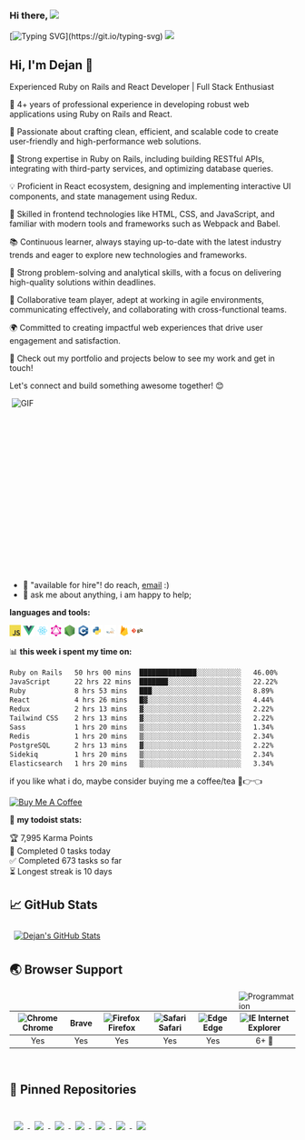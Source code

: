 ### Hi there, <img src="https://media.giphy.com/media/hvRJCLFzcasrR4ia7z/giphy.gif" width="25px">
[![Typing SVG](https://readme-typing-svg.herokuapp.com?color=%23dc143c&lines=Add+one+star+quikly.Thank+You!)](https://git.io/typing-svg)
![](https://visitor-badge.glitch.me/badge?page_id=DeVuDeveloper.DeVuDeveloper)
## Hi, I'm Dejan 👋 

Experienced Ruby on Rails and React Developer | Full Stack Enthusiast

🚀 4+ years of professional experience in developing robust web applications using Ruby on Rails and React.

🌟 Passionate about crafting clean, efficient, and scalable code to create user-friendly and high-performance web solutions.

💼 Strong expertise in Ruby on Rails, including building RESTful APIs, integrating with third-party services, and optimizing database queries.

💡 Proficient in React ecosystem, designing and implementing interactive UI components, and state management using Redux.

🔧 Skilled in frontend technologies like HTML, CSS, and JavaScript, and familiar with modern tools and frameworks such as Webpack and Babel.

📚 Continuous learner, always staying up-to-date with the latest industry trends and eager to explore new technologies and frameworks.

💪 Strong problem-solving and analytical skills, with a focus on delivering high-quality solutions within deadlines.

🤝 Collaborative team player, adept at working in agile environments, communicating effectively, and collaborating with cross-functional teams.

🌍 Committed to creating impactful web experiences that drive user engagement and satisfaction.

🔗 Check out my portfolio and projects below to see my work and get in touch!

Let's connect and build something awesome together! 😊





  <img align="right" alt="GIF" src="https://github.com/abhisheknaiidu/abhisheknaiidu/blob/master/code.gif?raw=true" width="500" height="320" />
  
- 💼 "available for hire"! do reach, [email](mailto:dejanvu.developer@@gmail.com) :)
- 💬 ask me about anything, i am happy to help;

**languages and tools:**  

<code><img height="20" src="https://raw.githubusercontent.com/github/explore/80688e429a7d4ef2fca1e82350fe8e3517d3494d/topics/javascript/javascript.png"></code>
<code><img height="20" src="https://raw.githubusercontent.com/github/explore/80688e429a7d4ef2fca1e82350fe8e3517d3494d/topics/vue/vue.png"></code>
<code><img height="20" src="https://raw.githubusercontent.com/github/explore/80688e429a7d4ef2fca1e82350fe8e3517d3494d/topics/react/react.png"></code>
<code><img height="20" src="https://raw.githubusercontent.com/github/explore/5c058a388828bb5fde0bcafd4bc867b5bb3f26f3/topics/graphql/graphql.png"></code>
<code><img height="20" src="https://raw.githubusercontent.com/github/explore/80688e429a7d4ef2fca1e82350fe8e3517d3494d/topics/nodejs/nodejs.png"></code>
<code><img height="20" src="https://raw.githubusercontent.com/github/explore/80688e429a7d4ef2fca1e82350fe8e3517d3494d/topics/cpp/cpp.png"></code>
<code><img height="20" src="https://raw.githubusercontent.com/github/explore/80688e429a7d4ef2fca1e82350fe8e3517d3494d/topics/python/python.png"></code>
<code><img height="20" src="https://raw.githubusercontent.com/github/explore/80688e429a7d4ef2fca1e82350fe8e3517d3494d/topics/mysql/mysql.png"></code>
<code><img height="20" src="https://raw.githubusercontent.com/github/explore/80688e429a7d4ef2fca1e82350fe8e3517d3494d/topics/firebase/firebase.png"></code>
<code><img height="20" src="https://raw.githubusercontent.com/github/explore/80688e429a7d4ef2fca1e82350fe8e3517d3494d/topics/git/git.png"></code>

📊 **this week i spent my time on:**
<!--START_SECTION:waka-->
```text
Ruby on Rails   50 hrs 00 mins  ██████████████░░░░░░░░░░░   46.00%
JavaScript      22 hrs 22 mins  ███████░░░░░░░░░░░░░░░░░░   22.22%
Ruby            8 hrs 53 mins   ███░░░░░░░░░░░░░░░░░░░░░░   8.89%
React           4 hrs 26 mins   █▓░░░░░░░░░░░░░░░░░░░░░░░   4.44%
Redux           2 hrs 13 mins   ▓░░░░░░░░░░░░░░░░░░░░░░░░   2.22%
Tailwind CSS    2 hrs 13 mins   ▓░░░░░░░░░░░░░░░░░░░░░░░░   2.22%
Sass            1 hrs 20 mins   ▒░░░░░░░░░░░░░░░░░░░░░░░░   1.34%
Redis           1 hrs 20 mins   ▒░░░░░░░░░░░░░░░░░░░░░░░░   2.34%
PostgreSQL      2 hrs 13 mins   ▓░░░░░░░░░░░░░░░░░░░░░░░░   2.22%
Sidekiq         1 hrs 20 mins   ▒░░░░░░░░░░░░░░░░░░░░░░░░   2.34%
Elasticsearch   1 hrs 20 mins   ▒░░░░░░░░░░░░░░░░░░░░░░░░   3.34%
```
<!--END_SECTION:waka-->



if you like what i do, maybe consider buying me a coffee/tea 🥺👉👈

<a href="https://www.buymeacoffee.com/drvu47K" target="_blank"><img src="https://cdn.buymeacoffee.com/buttons/v2/default-red.png" alt="Buy Me A Coffee" width="150" ></a>

🚧 **my todoist stats:**
<!-- TODO-IST:START -->
🏆  7,995 Karma Points           
🌸  Completed 0 tasks today           
✅  Completed 673 tasks so far           
⏳  Longest streak is 10 days
<!-- TODO-IST:END -->

## &#x1f4c8; GitHub Stats

<a href="https://github.com/DeVuDeveloper">
  <img align="center" style="margin:0.5rem" src="https://github-readme-stats.vercel.app/api?username=DeVuDeveloper&show_icons=true&line_height=27&count_private=true&title_color=ffffff&text_color=c9cacc&icon_color=4AB097&bg_color=1A2B34" alt="Dejan's GitHub Stats" />
</a>

## 🌏 Browser Support

<img align="right" src="https://i.giphy.com/media/26ufdipQqU2lhNA4g/giphy.webp" alt="Programmation" width="100" />

| <img src="https://user-images.githubusercontent.com/1215767/34348387-a2e64588-ea4d-11e7-8267-a43365103afe.png" alt="Chrome" width="16px" height="16px" /> Chrome | Brave | <img src="https://user-images.githubusercontent.com/1215767/34348383-9e7ed492-ea4d-11e7-910c-03b39d52f496.png" alt="Firefox" width="16px" height="16px" /> Firefox | <img src="https://user-images.githubusercontent.com/1215767/34348394-a981f892-ea4d-11e7-9156-d128d58386b9.png" alt="Safari" width="16px" height="16px" /> Safari | <img src="https://user-images.githubusercontent.com/1215767/34348380-93e77ae8-ea4d-11e7-8696-9a989ddbbbf5.png" alt="Edge" width="16px" height="16px" /> Edge | <img src="https://user-images.githubusercontent.com/1215767/34348590-250b3ca2-ea4f-11e7-9efb-da953359321f.png" alt="IE" width="16px" height="16px" /> Internet Explorer |
| :---------: | :---------: | :---------: | :---------: | :---------: | :---------: |
| Yes | Yes | Yes | Yes | Yes | 6+ 🤣 |

<br />
  
  ## 📌 Pinned Repositories

<br>


<a href="https://github.com/DeVuDeveloper/bank-app-rails">
  <img align="center" style="margin:0.5rem" src="https://github-readme-stats.vercel.app/api/pin/?username=DeVuDeveloper&repo=bank-app-rails&title_color=ffffff&text_color=c9cacc&icon_color=4AB197&bg_color=1A2B34" />
</a>

<a href="https://github.com/DeVuDeveloper/restaurants-app-rails">
  <img align="center" style="margin:0.5rem" src="https://github-readme-stats.vercel.app/api/pin/?username=DeVuDeveloper&repo=restaurants-app-rails&title_color=ffffff&text_color=c9cacc&icon_color=4AB197&bg_color=1A2B34" />
</a>


<a href="https://github.com/DeVuDeveloper/react-alexa">
  <img align="center" style="margin:0.5rem" src="https://github-readme-stats.vercel.app/api/pin/?username=DeVuDeveloper&repo=react-alexa&title_color=ffffff&text_color=c9cacc&icon_color=4AB197&bg_color=1A2B34" />
</a>

<a href="https://github.com/DeVuDeveloper/login-fb-phone">
  <img align="center" style="margin:0.5rem" src="https://github-readme-stats.vercel.app/api/pin/?username=DeVuDeveloper&repo=login-fb-phone&title_color=ffffff&text_color=c9cacc&icon_color=4AB197&bg_color=1A2B34" />
</a>

<a href="https://github.com/DeVuDeveloper/top-fashion">
  <img align="center" style="margin:0.5rem" src="https://github-readme-stats.vercel.app/api/pin/?username=DeVuDeveloper&repo=top-fashion&title_color=ffffff&text_color=c9cacc&icon_color=4AB197&bg_color=1A2B34" />
</a>

<a href="https://github.com/DeVuDeveloper/react-native-app">
  <img align="center" style="margin:0.5rem" src="https://github-readme-stats.vercel.app/api/pin/?username=DeVuDeveloper&repo=react-native-app&title_color=ffffff&text_color=c9cacc&icon_color=4AB197&bg_color=1A2B34" />
</a>

<a href="https://github.com/DeVuDeveloper/front-end-rent-a-car">
  <img align="center" style="margin:0.5rem" src="https://github-readme-stats.vercel.app/api/pin/?username=DeVuDeveloper&repo=front-end-rent-a-car&title_color=ffffff&text_color=c9cacc&icon_color=4AB197&bg_color=1A2B34" />
</a>
